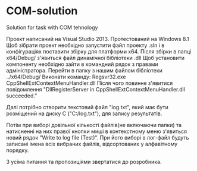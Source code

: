 COM-solution
============

Solution for task with COM tehnology

Проект написаний на Visual Studio 2013. Протестований на Windows 8.1
Щоб зібрати проект необхідно запустити файл проекту .sln і в конфігураціях поставити збірку для платформи х64.
Після збірки в папці x64/Debug/ з'явиться файл динамічної бібліотеки .dll
Щоб установити компоненту необхідно зайти в командний рядок з правами адміністратора.
Перейти в папку з нашим файлом бібліотеки ../x64/Debug/
Виконати команду: Regsvr32.exe CppShellExtContextMenuHandler.dll
Після чого повинне з'явитися повідомлення "DllRegisterServer in CppShellExtContextMenuHandler.dll succeeded."

Далі потрібно створити текстовий файл "log.txt", який має бути розміщений на диску С ("C:/log.txt"), для запису результатів.

Потім при виборі довільної кількості файлів(не включаючи папки) та натисненні на них правої кнопки миші в контекстному меню з'явиться новий рядок "Write to log file (Test)".
При його виборі в лог-файл будуть записані імена всіх вибраних файлів, відсортованих у алфавітному порядку.

З усіма питання та пропозиціями звертатися до розробника.
